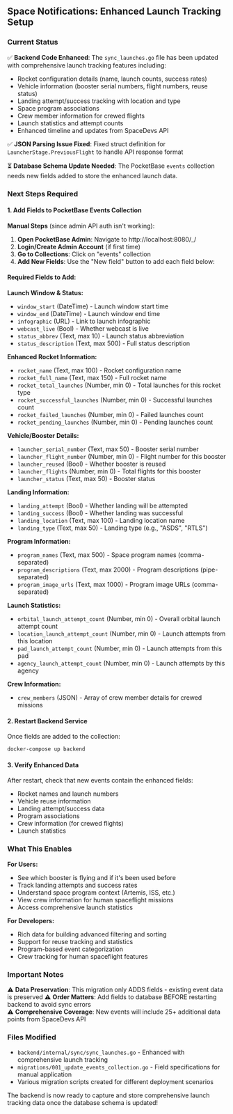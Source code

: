 ## Space Notifications: Enhanced Launch Tracking Setup

### Current Status
✅ **Backend Code Enhanced**: The `sync_launches.go` file has been updated with comprehensive launch tracking features including:
- Rocket configuration details (name, launch counts, success rates)
- Vehicle information (booster serial numbers, flight numbers, reuse status)
- Landing attempt/success tracking with location and type
- Space program associations 
- Crew member information for crewed flights
- Launch statistics and attempt counts
- Enhanced timeline and updates from SpaceDevs API

✅ **JSON Parsing Issue Fixed**: Fixed struct definition for `LauncherStage.PreviousFlight` to handle API response format

⏳ **Database Schema Update Needed**: The PocketBase `events` collection needs new fields added to store the enhanced launch data.

### Next Steps Required

#### 1. Add Fields to PocketBase Events Collection

**Manual Steps** (since admin API auth isn't working):

1. **Open PocketBase Admin**: Navigate to http://localhost:8080/_/
2. **Login/Create Admin Account** (if first time)
3. **Go to Collections**: Click on "events" collection
4. **Add New Fields**: Use the "New field" button to add each field below:

#### Required Fields to Add:

**Launch Window & Status:**
- `window_start` (DateTime) - Launch window start time
- `window_end` (DateTime) - Launch window end time  
- `infographic` (URL) - Link to launch infographic
- `webcast_live` (Bool) - Whether webcast is live
- `status_abbrev` (Text, max 10) - Launch status abbreviation
- `status_description` (Text, max 500) - Full status description

**Enhanced Rocket Information:**
- `rocket_name` (Text, max 100) - Rocket configuration name
- `rocket_full_name` (Text, max 150) - Full rocket name
- `rocket_total_launches` (Number, min 0) - Total launches for this rocket type
- `rocket_successful_launches` (Number, min 0) - Successful launches count
- `rocket_failed_launches` (Number, min 0) - Failed launches count
- `rocket_pending_launches` (Number, min 0) - Pending launches count

**Vehicle/Booster Details:**
- `launcher_serial_number` (Text, max 50) - Booster serial number
- `launcher_flight_number` (Number, min 0) - Flight number for this booster
- `launcher_reused` (Bool) - Whether booster is reused
- `launcher_flights` (Number, min 0) - Total flights for this booster
- `launcher_status` (Text, max 50) - Booster status

**Landing Information:**
- `landing_attempt` (Bool) - Whether landing will be attempted
- `landing_success` (Bool) - Whether landing was successful
- `landing_location` (Text, max 100) - Landing location name
- `landing_type` (Text, max 50) - Landing type (e.g., "ASDS", "RTLS")

**Program Information:**
- `program_names` (Text, max 500) - Space program names (comma-separated)
- `program_descriptions` (Text, max 2000) - Program descriptions (pipe-separated)
- `program_image_urls` (Text, max 1000) - Program image URLs (comma-separated)

**Launch Statistics:**
- `orbital_launch_attempt_count` (Number, min 0) - Overall orbital launch attempt count
- `location_launch_attempt_count` (Number, min 0) - Launch attempts from this location
- `pad_launch_attempt_count` (Number, min 0) - Launch attempts from this pad
- `agency_launch_attempt_count` (Number, min 0) - Launch attempts by this agency

**Crew Information:**
- `crew_members` (JSON) - Array of crew member details for crewed missions

#### 2. Restart Backend Service

Once fields are added to the collection:
```bash
docker-compose up backend
```

#### 3. Verify Enhanced Data

After restart, check that new events contain the enhanced fields:
- Rocket names and launch numbers
- Vehicle reuse information
- Landing attempt/success data
- Program associations
- Crew information (for crewed flights)
- Launch statistics

### What This Enables

**For Users:**
- See which booster is flying and if it's been used before
- Track landing attempts and success rates
- Understand space program context (Artemis, ISS, etc.)
- View crew information for human spaceflight missions
- Access comprehensive launch statistics

**For Developers:**
- Rich data for building advanced filtering and sorting
- Support for reuse tracking and statistics
- Program-based event categorization
- Crew tracking for human spaceflight features

### Important Notes

⚠️ **Data Preservation**: This migration only ADDS fields - existing event data is preserved
⚠️ **Order Matters**: Add fields to database BEFORE restarting backend to avoid sync errors  
⚠️ **Comprehensive Coverage**: New events will include 25+ additional data points from SpaceDevs API

### Files Modified

- `backend/internal/sync/sync_launches.go` - Enhanced with comprehensive launch tracking
- `migrations/001_update_events_collection.go` - Field specifications for manual application
- Various migration scripts created for different deployment scenarios

The backend is now ready to capture and store comprehensive launch tracking data once the database schema is updated!